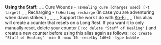 __Using the Staff:__
_ _
Cure Wounds - `!sHealing cure [charges used] [-t target]`
_ _
Recharging - `!sHealing recharge` (In case you are adventuring when dawn strikes.)
_ _
_ _
Support the work I do with [Ko-Fi](https://ko-fi.com/thereverendb)
_ _
This alias will create a counter that resets on a Long Rest.  If you want it to only manually reset, delete your counter ( `!cc delete "Staff of Healing"` ) and create a new counter before using this alias again as follows: `!cc create "Staff of Healing" -min 0 -max 10 -resetby 1d6+4 -type bubble`